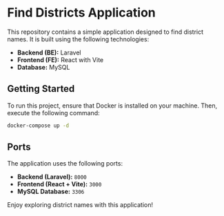 # Find Districts Application

This repository contains a simple application designed to find district names. It is built using the following technologies:

- **Backend (BE):** Laravel  
- **Frontend (FE):** React with Vite  
- **Database:** MySQL  

## Getting Started

To run this project, ensure that Docker is installed on your machine. Then, execute the following command:

```bash
docker-compose up -d
```

## Ports

The application uses the following ports:

- **Backend (Laravel):** `8000`  
- **Frontend (React + Vite):** `3000`  
- **MySQL Database:** `3306`  

Enjoy exploring district names with this application!  